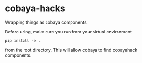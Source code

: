 # cobaya-hacks
Wrapping things as cobaya components

Before using, make sure you run from your virtual environment 
```.env
pip install -e .
```
from the root directory. This will allow cobaya to find cobayahack components.


